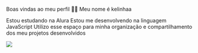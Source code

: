 
Boas vindas ao meu perfil 💙💙
Meu nome é kelinhaa

Estou estudando na Alura
Estou me desenvolvendo na linguagem JavaScript
Utilizo esse espaço para minha organização e compartilhamento dos meu projetos desenvolvidos

![](https://media1.tenor.com/m/HSf2xZzzDfwAAAAC/excited-hockey.gif)
